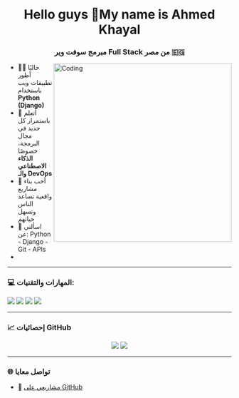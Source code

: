 <h1 align="center">Hello guys 👋My name is Ahmed Khayal  </h1>
<h3 align="center">مبرمج سوفت وير Full Stack من مصر 🇪🇬</h3>

<img align="right" alt="Coding" width="400" src="https://media.giphy.com/media/qgQUggAC3Pfv687qPC/giphy.gif">

- 👨‍💻 حاليًا أطور تطبيقات ويب باستخدام **Python (Django)**   
- 🌱 أتعلم باستمرار كل جديد في مجال البرمجة، خصوصًا **الذكاء الاصطناعي والـ DevOps**  
- 🧠 أحب بناء مشاريع واقعية تساعد الناس وتسهل حياتهم  
- 💬 اسألني عن: Python - Django  - Git - APIs  
- 

---

### 💻 المهارات والتقنيات:
<p align="left">
  <img src="https://img.shields.io/badge/Python-306998?style=for-the-badge&logo=python&logoColor=white" />
  <img src="https://img.shields.io/badge/Django-092E20?style=for-the-badge&logo=django&logoColor=white" />
  <img src="https://img.shields.io/badge/Git-F05032?style=for-the-badge&logo=git&logoColor=white" />
  <img src="https://img.shields.io/badge/Linux-333333?style=for-the-badge&logo=linux&logoColor=white" />
</p>

---

### 📈 إحصائيات GitHub

<p align="center">
  <img src="https://github-readme-stats.vercel.app/api?username=ahmedkhayal&show_icons=true&theme=tokyonight" />
  <img src="https://github-readme-stats.vercel.app/api/top-langs/?username=ahmedkhayal&layout=compact&theme=tokyonight" />
</p>

---

### 🌐 تواصل معايا


- 🧰 [مشاريعي على GitHub](https://github.com/ahmedkhayal)



